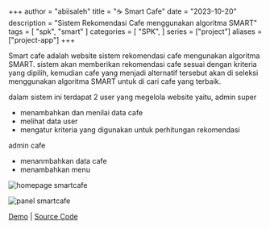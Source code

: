+++
author = "abiisaleh"
title = "☕ Smart Cafe"
date = "2023-10-20"
description = "Sistem Rekomendasi Cafe menggunakan algoritma SMART"
tags = [
    "spk", "smart"
]
categories = [
    "SPK",
]
series = ["project"]
aliases = ["project-app"]
+++

Smart cafe adalah website sistem rekomendasi cafe mengunakan algoritma SMART. sistem akan memberikan rekomendasi cafe sesuai dengan kriteria yang dipilih, kemudian cafe yang menjadi alternatif tersebut akan di seleksi menggunakan algoritma SMART untuk di cari cafe yang terbaik.

dalam sistem ini terdapat 2 user yang megelola website yaitu,
admin super

- menambahkan dan menilai data cafe
- melihat data user
- mengatur kriteria yang digunakan untuk perhitungan rekomendasi

admin cafe

- menanmbahkan data cafe
- menambahkan menu

![homepage smartcafe](/uploads/images/smartcafe-homepage.jpeg "Homepage smartcafe")

![panel smartcafe](/uploads/images/smartcafe-panel.jpeg "panel smartcafe")

[Demo](https://smartcafe.abiisaleh.xyz) | [Source Code](https://github.com/abiisaleh/laravel-marten)
